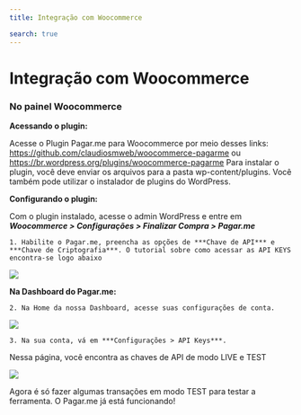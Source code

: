 ```yaml
---
title: Integração com Woocommerce

search: true
---
```


# Integração com Woocommerce

### No painel Woocommerce

**Acessando o plugin:**

Acesse o Plugin Pagar.me para Woocommerce por meio desses links:
https://github.com/claudiosmweb/woocommerce-pagarme ou https://br.wordpress.org/plugins/woocommerce-pagarme
Para instalar o plugin, você deve enviar os arquivos para a pasta wp-content/plugins. Você também pode utilizar o instalador de
plugins do WordPress.

**Configurando o plugin:**

Com o plugin instalado, acesse o admin WordPress e entre em ***Woocommerce > Configurações > Finalizar Compra > Pagar.me***

    1. Habilite o Pagar.me, preencha as opções de ***Chave de API*** e ***Chave de Criptografia***. O tutorial sobre como acessar as API KEYS encontra-se logo abaixo

![](woocommerce/configurando-plugin.png)

**Na Dashboard do Pagar.me:**

    2. Na Home da nossa Dashboard, acesse suas configurações de conta.

![](woocommerce/dashboard-minha-conta.png)

    3. Na sua conta, vá em ***Configurações > API Keys***.
Nessa página, você encontra as chaves de API de modo LIVE e TEST

![](woocommerce/dashboard-api-keys.png)

Agora é só fazer algumas transações em modo TEST para testar a ferramenta.
O Pagar.me já está funcionando!




